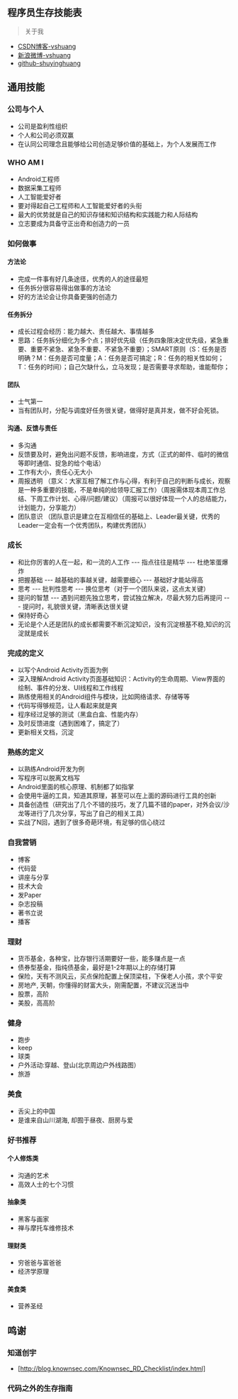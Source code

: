 ## 程序员生存技能表

>关于我
 - [CSDN博客-vshuang](http://blog.csdn.net/vshuang)
 - [新浪微博-vshuang](https://weibo.com/vshuang)
 - [github-shuyinghuang](https://github.com/shuyinghuang)

## 通用技能
### 公司与个人
 - 公司是盈利性组织
 - 个人和公司必须双赢
 - 在认同公司理念且能够给公司创造足够价值的基础上，为个人发展而工作
### WHO AM I
 - Android工程师
 - 数据采集工程师
 - 人工智能爱好者
 - 要对得起自己工程师和人工智能爱好者的头衔
 - 最大的优势就是自己的知识存储和知识结构和实践能力和人际结构
 - 立志要成为具备守正出奇和创造力的一员
### 如何做事
#### 方法论
 - 完成一件事有好几条途径，优秀的人的途径最短
 - 任务拆分很容易得出做事的方法论
 - 好的方法论会让你具备更强的创造力
#### 任务拆分
 - 成长过程会经历：能力越大、责任越大、事情越多
 - 思路：任务拆分细化为多个点；排好优先级（任务四象限决定优先级，紧急重要、重要不紧急、紧急不重要、不紧急不重要）；SMART原则（S：任务是否明确？M：任务是否可度量；A：任务是否可搞定；R：任务的相关性如何；T：任务的时间）；自己欠缺什么，立马发现；是否需要寻求帮助，谁能帮你；
#### 团队
 - 士气第一
 - 当有团队时，分配与调度好任务很关键，做得好是真并发，做不好会死锁。
#### 沟通、反馈与责任
 - 多沟通
 - 反馈要及时，避免出问题不反馈，影响进度，方式（正式的邮件、临时的微信等即时通信、捉急的给个电话）
 - 工作有大小，责任心无大小
 - 周报透明 （意义：大家互相了解工作与心得，有利于自己的判断与成长，观察是一种多重要的技能，不是单纯的给领导汇报工作）（周报需体现本周工作总结、下周工作计划、心得/问题/建议）（周报可以很好体现一个人的总结能力，计划能力，分享能力）
 - 团队意识 （团队意识是建立在互相信任的基础上、Leader最关键，优秀的Leader一定会有一个优秀团队，构建优秀团队）
### 成长
 - 和比你厉害的人在一起，和一流的人工作
--- 指点往往是精华
--- 杜绝笨蛋爆炸
 - 把握基础 
--- 越基础的事越关键，越需要细心
--- 基础好才能站得高
 - 思考
--- 批判性思考
--- 换位思考（对于一个团队来说，这点太关键）
 - 提问的智慧
--- 遇到问题先独立思考，尝试独立解决，尽最大努力后再提问
--- 提问时，礼貌很关键，清晰表达很关键
 - 保持好奇心 
 - 无论是个人还是团队的成长都需要不断沉淀知识，没有沉淀根基不稳,知识的沉淀就是成长
### 完成的定义
 - 以写个Android Activity页面为例
 - 深入理解Android Activity页面基础知识：Activity的生命周期、View界面的绘制、事件的分发、UI线程和工作线程
 - 熟练使用相关的Android组件与模块，比如网络请求、存储等等
 - 代码写得够规范，让人看起来就是爽
 - 程序经过足够的测试（黑盒白盒、性能内存）
 - 及时反馈进度（遇到困难了，搞定了）
 - 更新相关文档，沉淀
### 熟练的定义
 - 以熟练Android开发为例
 - 写程序可以脱离文档写
 - Android里面的核心原理、机制都了如指掌
 - 会使用牛逼的工具，知道其原理，甚至可以在上面的源码进行工具的创新
 - 具备创造性（研究出了几个不错的技巧，发了几篇不错的paper，对外会议/沙龙等进行了几次分享，写出了自己的相关工具）
 - 实战了N回，遇到了很多奇葩环境，有足够的信心绕过
### 自我营销
 - 博客
 - 代码营
 - 讲座与分享
 - 技术大会
 - 发Paper
 - 杂志投稿
 - 著书立说
 - 播客
### 理财
 - 货币基金，各种宝，比存银行活期要好一些，能多赚点是一点
 - 债券型基金，指纯债基金，最好是1-2年期以上的存储打算
 - 保险，天有不测风云，买点保险配置上保顶梁柱，下保老人小孩，求个平安
 - 房地产, 天朝，你懂得的财富大头，刚需配置，不建议沉迷当中
 - 股票，高阶
 - 美股，高高阶
### 健身
 - 跑步
 - keep
 - 球类
 - 户外活动:穿越、登山(北京周边户外线路图）
 - 旅游
### 美食
 - 舌尖上的中国
 - 是谁来自山川湖海, 却囿于昼夜、厨房与爱
### 好书推荐
#### 个人修炼类
 - 沟通的艺术
 - 高效人士的七个习惯
#### 抽象类
 - 黑客与画家
 - 禅与摩托车维修技术
#### 理财类
 - 穷爸爸与富爸爸
 - 经济学原理
#### 美食类
 - 营养圣经


## 鸣谢
### 知道创宇
- [http://blog.knownsec.com/Knownsec_RD_Checklist/index.html]
### 代码之外的生存指南


